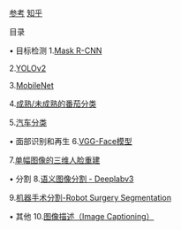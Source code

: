 [参考](https://www.analyticsvidhya.com/blog/2017/06/transfer-learning-the-art-of-fine-tuning-a-pre-trained-model)
[知乎](https://zhuanlan.zhihu.com/p/27657264)


目录

• 目标检测
1.[Mask R-CNN](https://github.com/matterport/Mask_RCNN)

2.[YOLOv2](https://github.com/experiencor/keras-yolo2)

3.[MobileNet](https://keras.io/applications/#mobilenet)

4.[成熟/未成熟的番茄分类](https://github.com/fyrestorm-sdb/tomatoes)

5.[汽车分类](https://github.com/michalgdak/car-recognition)

• 面部识别和再生
6.[VGG-Face模型](https://gist.github.com/EncodeTS/6bbe8cb8bebad7a672f0d872561782d9)

7.[单幅图像的三维人脸重建](https://github.com/dezmoanded/vrn-torch-to-keras)

• 分割
8.[语义图像分割 - Deeplabv3](https://github.com/bonlime/keras-deeplab-v3-plus)

9.[机器手术分割-Robot Surgery Segmentation](https://github.com/ternaus/robot-surgery-segmentation)

• 其他
10.[图像描述（Image Captioning）](https://github.com/boluoyu/ImageCaption)







